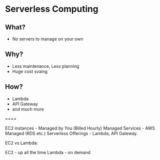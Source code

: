 # Serverless Computing

## What?

  - No servers to manage on your own 

## Why?

  - Less maintenance, Less planning
  - Huge cost svaing

## How?
  - Lambda
  - API Gateway
  - and much more



====

EC2 instances - Managed by You (Billed Hourly)
Managed Services - AWS Managed (RDS etc.)
Serverless Offerings - Lambda, API Gateway.

EC2 vs Lambda:

EC2 - up all the time
Lambda - on demand

